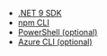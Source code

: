 [comment]: <> (list up any scenario-specific prerequirements the user needs to have installed, to guarantee a successful deployment)
[comment]: <> (typical use case could be a specific Dev Language SDK like .NET 6)
[comment]: <> (don't add any other information, as this is rendered as part of a prereqs element on the webpage)

- [.NET 9 SDK](https://dotnet.microsoft.com/en-us/download/dotnet/9.0)
- [npm CLI](https://nodejs.org/)
- [PowerShell (optional)](https://learn.microsoft.com/en-us/powershell/scripting/install/installing-powershell)
- [Azure CLI (optional)](https://learn.microsoft.com/en-us/cli/azure/install-azure-cli?view=azure-cli-latest)